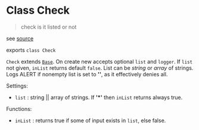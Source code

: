 
# Class Check

>  check is it listed or not

see [source](../../../../src/server/classes/base/check.mjs)

exports `class Check`  

`Check` extends [`Base`](./base.md). On create new accepts optional `list` and `logger`.
If `list` not given, `inList` returns default `false`. List can be *string* or *array*  of strings.
Logs ALERT if nonempty list is set to **''**, as it effectively denies all.

Settings:

* `list` : string || array of strings. If **'*'** then `inList` returns always true.

Functions:

* `inList` : returns true if some of input exists in `list`, else false.
